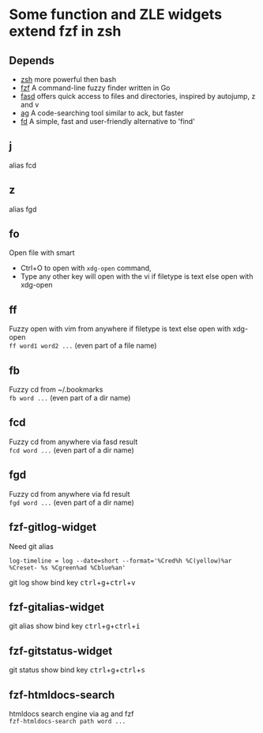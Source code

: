 # Some function and ZLE widgets extend fzf in zsh

## Depends
- [zsh](http://www.zsh.org/) more powerful then bash  
- [fzf](https://github.com/junegunn/fzf) A command-line fuzzy finder written in Go
- [fasd](https://github.com/clvv/fasd) offers quick access to files and directories, inspired by autojump, z and v  
- [ag](https://github.com/ggreer/the_silver_searcher#linux) A code-searching tool similar to ack, but faster
- [fd](https://github.com/sharkdp/fd) A simple, fast and user-friendly alternative to 'find'

## j 
alias fcd

## z 
alias fgd

## fo
Open file with smart  
  - Ctrl+O to open with `xdg-open` command,
  - Type any other key will open with the vi if filetype is text else open with xdg-open

## ff
Fuzzy open with vim from anywhere if filetype is text else open with xdg-open  
`ff word1 word2 ...` (even part of a file name)

## fb
Fuzzy cd from ~/.bookmarks  
`fb word ...` (even part of a dir name)

## fcd
Fuzzy cd from anywhere via fasd result  
`fcd word ...` (even part of a dir name)

## fgd
Fuzzy cd from anywhere via fd result  
`fgd word ...` (even part of a dir name)

## fzf-gitlog-widget
Need git alias 
```
log-timeline = log --date=short --format='%Cred%h %C(yellow)%ar %Creset- %s %Cgreen%ad %Cblue%an'
```
git log show bind key <kbd>ctrl</kbd>+<kbd>g</kbd>+<kbd>ctrl</kbd>+<kbd>v</kbd>

## fzf-gitalias-widget
git alias show bind key <kbd>ctrl</kbd>+<kbd>g</kbd>+<kbd>ctrl</kbd>+<kbd>i</kbd> 

## fzf-gitstatus-widget
git status show bind key <kbd>ctrl</kbd>+<kbd>g</kbd>+<kbd>ctrl</kbd>+<kbd>s</kbd> 

## fzf-htmldocs-search
htmldocs search engine via ag and fzf  
`fzf-htmldocs-search path word ...`
